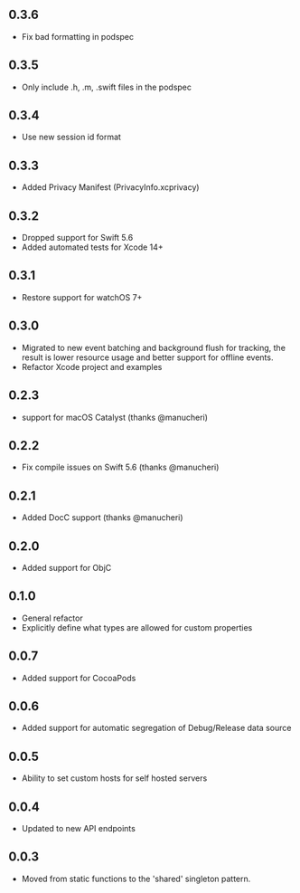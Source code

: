 ## 0.3.6

* Fix bad formatting in podspec

## 0.3.5

* Only include .h, .m, .swift files in the podspec

## 0.3.4

* Use new session id format

## 0.3.3

* Added Privacy Manifest (PrivacyInfo.xcprivacy)

## 0.3.2

* Dropped support for Swift 5.6
* Added automated tests for Xcode 14+

## 0.3.1

* Restore support for watchOS 7+

## 0.3.0

* Migrated to new event batching and background flush for tracking, the result is lower resource usage and better support for offline events.
* Refactor Xcode project and examples

## 0.2.3

* support for macOS Catalyst (thanks @manucheri)

## 0.2.2

* Fix compile issues on Swift 5.6 (thanks @manucheri)

## 0.2.1

* Added DocC support (thanks @manucheri)

## 0.2.0

* Added support for ObjC

## 0.1.0

* General refactor
* Explicitly define what types are allowed for custom properties

## 0.0.7

* Added support for CocoaPods

## 0.0.6

* Added support for automatic segregation of Debug/Release data source

## 0.0.5

* Ability to set custom hosts for self hosted servers

## 0.0.4

* Updated to new API endpoints

## 0.0.3

* Moved from static functions to the 'shared' singleton pattern.
